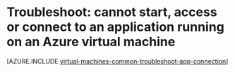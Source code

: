 <properties
	pageTitle="Program won't open or listening port blocked on VM | Azure"
	description="If you are unable to start, or use a program that is running on an Azure VM, use these steps to isolate the source of the problem."
	services="virtual-machines-linux"
	documentationCenter=""
	authors="iainfoulds"
	manager="timlt"
	editor=""
	tags="top-support-issue,azure-service-management,azure-resource-manager"
	keywords="cannot start application, program won t open, listen port blocked, unable to start program, listen port blocked"/>

<tags
	ms.service="virtual-machines-linux"
	ms.workload="infrastructure-services"
	ms.tgt_pltfrm="vm-linux"
	ms.devlang="na"
	ms.topic="article"
	ms.date="08/31/2016"
	wacn.date=""
	ms.author="iainfou"/>

# Troubleshoot: cannot start, access or connect to an application running on an Azure virtual machine

[AZURE.INCLUDE [virtual-machines-common-troubleshoot-app-connection](../../includes/virtual-machines-common-troubleshoot-app-connection.md)]
